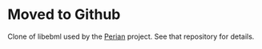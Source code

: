 # Moved to Github

Clone of libebml used by the [Perian](//github.com/gbooker/perian) project.  See that repository for details.

